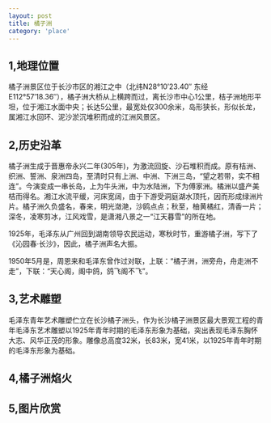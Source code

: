 ```yaml
---
layout: post
title: 橘子洲
category: 'place'
---
```


## 1,地理位置
橘子洲景区位于长沙市区的湘江之中（北纬N28°10′23.40″ 东经E112°57′18.36″），橘子洲大桥从上横跨而过，离长沙市中心1公里，桔子洲地形平坦，位于湘江水面中央；长达5公里，最宽处仅300余米，岛形狭长，形似长龙，属湘江水回环、泥沙淤沉堆积而成的江洲风景区。

## 2,历史沿革
橘子洲生成于晋惠帝永兴二年(305年)，为激流回旋、沙石堆积而成。原有桔洲、织洲、誓洲、泉洲四岛，至清时只有上洲、中洲、下洲三岛，“望之若带，实不相连”。今演变成一串长岛，上为牛头洲，中为水陆洲，下为傅家洲。橘洲以盛产美桔而得名。湘江水流平缓，河床宽阔，由于下游受洞庭湖水顶托，因而形成绿洲片片。橘子洲久负盛名，春来，明光潋滟，沙鸥点点；秋至，柚黄橘红，清香一片；深冬，凌寒剪冰，江风戏雪，是潇湘八景之一“江天暮雪”的所在地。

1925年，毛泽东从广州回到湖南领导农民运动，寒秋时节，重游橘子洲，写下了《沁园春·长沙》，因此，橘子洲声名大振。

1950年5月是，周恩来和毛泽东曾作过对联，上联：“橘子洲，洲旁舟，舟走洲不走”，下联：“天心阁，阁中鸽，鸽飞阁不飞”。

## 3,艺术雕塑
毛泽东青年艺术雕塑伫立在长沙橘子洲头，作为长沙橘子洲景区最大景观工程的青年毛泽东艺术雕塑以1925年青年时期的毛泽东形象为基础，突出表现毛泽东胸怀大志、风华正茂的形象。雕像总高度32米，长83米，宽41米，以1925年青年时期的毛泽东形象为基础。

## 4,橘子洲焰火

## 5,图片欣赏

